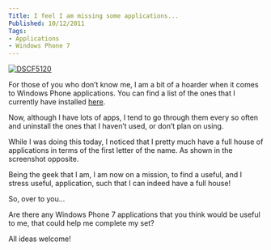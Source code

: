 ```yaml
---
Title: I feel I am missing some applications...
Published: 10/12/2011
Tags:
- Applications
- Windows Phone 7
---
```


[![DSCF5120](http://www.gep13.co.uk/blog/wp-content/uploads/2011/12/DSCF5120_thumb.jpg)](http://www.gep13.co.uk/blog/wp-content/uploads/2011/12/DSCF5120.jpg)

For those of you who don’t know me, I am a bit of a hoarder when it comes to Windows Phone applications. You can find a list of the ones that I currently have installed [here](http://www.gep13.co.uk/blog/my-windows-phone-7-applications).

Now, although I have lots of apps, I tend to go through them every so often and uninstall the ones that I haven’t used, or don’t plan on using.

While I was doing this today, I noticed that I pretty much have a full house of applications in terms of the first letter of the name. As shown in the screenshot opposite.

Being the geek that I am, I am now on a mission, to find a useful, and I stress useful, application, such that I can indeed have a full house!

So, over to you...

Are there any Windows Phone 7 applications that you think would be useful to me, that could help me complete my set?

All ideas welcome!
